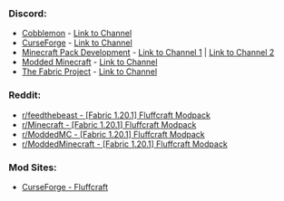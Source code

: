 ### Discord:
- [Cobblemon](<https://discord.gg/cobblemon>) - [Link to Channel](<https://ptb.discord.com/channels/934267676354834442/1273044140464279775>)
- [CurseForge](<https://discord.gg/curseforge>) - [Link to Channel](<https://ptb.discord.com/channels/428228256236306434/1274523776691998811>)
- [Minecraft Pack Development](<https://discord.gg/2UpEcEfKYy>) - [Link to Channel 1](<https://ptb.discord.com/channels/362322551684464641/1274513560000794666>) | [Link to Channel 2](<https://ptb.discord.com/channels/362322551684464641/1276158135870033980>)
- [Modded Minecraft](<https://discord.gg/moddedmc>) - [Link to Channel](<https://ptb.discord.com/channels/166630061217153024/1273077390112854120>)
- [The Fabric Project](<https://discord.gg/v6v4pMv>) - [Link to Channel](<https://ptb.discord.com/channels/507304429255393322/507982666755473427>)

### Reddit:
- [r/feedthebeast - [Fabric 1.20.1] Fluffcraft Modpack](<https://www.reddit.com/r/feedthebeast/comments/1g69nhq/fabric_1201_fluffcraft_modpack/>)
- [r/Minecraft - [Fabric 1.20.1] Fluffcraft Modpack](<https://www.reddit.com/r/Minecraft/comments/1g69pn8/fabric_1201_fluffcraft_modpack/>)
- [r/ModdedMC - [Fabric 1.20.1] Fluffcraft Modpack](<https://www.reddit.com/r/ModdedMC/comments/1g69p06/fabric_1201_fluffcraft_modpack/>)
- [r/ModdedMinecraft - [Fabric 1.20.1] Fluffcraft Modpack](<https://www.reddit.com/r/ModdedMinecraft/comments/1g69oz0/fabric_1201_fluffcraft_modpack/>)

### Mod Sites:
- [CurseForge - Fluffcraft](<https://www.curseforge.com/minecraft/modpacks/fluffcraft>)